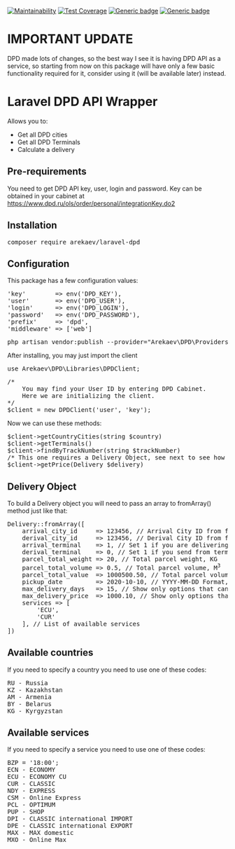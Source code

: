 [![Maintainability](https://api.codeclimate.com/v1/badges/52ea85ccfbc7d77dee10/maintainability)](https://codeclimate.com/github/Arekaev/laravel-dpd/maintainability)
[![Test Coverage](https://api.codeclimate.com/v1/badges/52ea85ccfbc7d77dee10/test_coverage)](https://codeclimate.com/github/Arekaev/laravel-dpd/test_coverage)
[![Generic badge](https://img.shields.io/badge/PHP-^8.2.0-blue.svg)](https://www.php.net)
[![Generic badge](https://img.shields.io/badge/Laravel-^11.00.0-red.svg)](https://laravel.com)

# IMPORTANT UPDATE

DPD made lots of changes, so the best way I see it is having DPD API as a service, so starting from now on
this package will have only a few basic functionality required for it, consider using it (will be available later)
instead.

# Laravel DPD API Wrapper

Allows you to:

* Get all DPD cities
* Get all DPD Terminals
* Calculate a delivery

## Pre-requirements

You need to get DPD API key, user, login and password.
Key can be obtained in your cabinet at https://www.dpd.ru/ols/order/personal/integrationKey.do2

## Installation

<pre>composer require arekaev/laravel-dpd</pre>

## Configuration

This package has a few configuration values:
<pre>
'key'        => env('DPD_KEY'),
'user'       => env('DPD_USER'),
'login'      => env('DPD_LOGIN'),
'password'   => env('DPD_PASSWORD'),
'prefix'     => 'dpd',
'middleware' => ['web']
</pre>

<pre>
php artisan vendor:publish --provider="Arekaev\DPD\Providers\DPDServiceProvider" --tag="config"
</pre>

After installing, you may just import the client
<pre>use Arekaev\DPD\Libraries\DPDClient;</pre>

<pre>
/*
    You may find your User ID by entering DPD Cabinet.
    Here we are initializing the client.
*/
$client = new DPDClient('user', 'key');
</pre>

Now we can use these methods:

<pre>
$client->getCountryCities(string $country)
$client->getTerminals()
$client->findByTrackNumber(string $trackNumber)
/* This one requires a Delivery Object, see next to see how to build it */
$client->getPrice(Delivery $delivery)
</pre>

## Delivery Object

To build a Delivery object you will need to pass an array to fromArray() method just like that:<br>
<pre>
Delivery::fromArray([
    arrival_city_id     => 123456, // Arrival City ID from findCity() method
    derival_city_id     => 123456, // Derival City ID from findCity() method
    arrival_terminal    => 1, // Set 1 if you are delivering to terminal
    derival_terminal    => 0, // Set 1 if you send from terminal
    parcel_total_weight => 20, // Total parcel weight, KG
    parcel_total_volume => 0.5, // Total parcel volume, M<sup>3</sup>
    parcel_total_value  => 1000500.50, // Total parcel volume, RUB
    pickup_date         => 2020-10-10, // YYYY-MM-DD Format, when your parcel should be picked up for delivery
    max_delivery_days   => 15, // Show only options that can be delivered for that or less amount of days
    max_delivery_price  => 1000.10, // Show only options that costs that or less price
    services => [
        'ECU',
        'CUR'
    ], // List of available services
])
</pre>

## Available countries

If you need to specify a country you need to use one of these codes:
<pre>
RU - Russia
KZ - Kazakhstan
AM - Armenia
BY - Belarus
KG - Kyrgyzstan
</pre>

## Available services

If you need to specify a service you need to use one of these codes:
<pre>
BZP = '18:00';
ECN - ECONOMY
ECU - ECONOMY CU
CUR - CLASSIC
NDY - EXPRESS
CSM - Online Express
PCL - OPTIMUM
PUP - SHOP
DPI - CLASSIC international IMPORT
DPE - CLASSIC international EXPORT
MAX - MAX domestic
MXO - Online Max
</pre>
